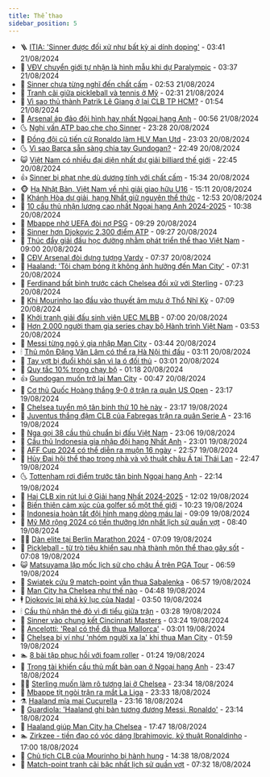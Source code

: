 ```yaml
---
title: Thể thao
sidebar_position: 5
---
```


<!-- vnexpress-the-thao:START -->
- 🪜 [ITIA: &#39;Sinner được đối xử như bất kỳ ai dính doping&#39;](https://vnexpress.net/itia-sinner-duoc-doi-xu-nhu-bat-ky-ai-dinh-doping-4783917.html) - 03:41 21/08/2024
- 🦩 [VĐV chuyển giới tự nhận là hình mẫu khi dự Paralympic](https://vnexpress.net/vdv-chuyen-gioi-tu-nhan-la-hinh-mau-khi-du-paralympic-4783933.html) - 03:37 21/08/2024
- 🧰 [Sinner chưa từng nghĩ đến chất cấm](https://vnexpress.net/sinner-chua-tung-nghi-den-chat-cam-4783872.html) - 02:53 21/08/2024
- 🤗 [Tranh cãi giữa pickleball và tennis ở Mỹ](https://vnexpress.net/tranh-cai-giua-pickleball-va-tennis-o-my-4783820.html) - 02:31 21/08/2024
- 🥳 [Vì sao thủ thành Patrik Lê Giang ở lại CLB TP HCM?](https://vnexpress.net/vi-sao-thu-thanh-patrik-le-giang-o-lai-clb-tp-hcm-4783720.html) - 01:54 21/08/2024
- 🦣 [Arsenal áp đảo đội hình hay nhất Ngoại hạng Anh](https://vnexpress.net/arsenal-ap-dao-doi-hinh-hay-nhat-ngoai-hang-anh-4783799.html) - 00:56 21/08/2024
- 🌜 [Nghi vấn ATP bao che cho Sinner](https://vnexpress.net/nghi-van-atp-bao-che-cho-sinner-4783786.html) - 23:28 20/08/2024
- 🫶 [Đồng đội cũ tiến cử Ronaldo làm HLV Man Utd](https://vnexpress.net/dong-doi-cu-tien-cu-ronaldo-lam-hlv-man-utd-4783780.html) - 23:03 20/08/2024
- 🌜 [Vì sao Barca sẵn sàng chia tay Gundogan?](https://vnexpress.net/vi-sao-barca-san-sang-chia-tay-gundogan-4783778.html) - 22:49 20/08/2024
- 😺 [Việt Nam có nhiều đại diện nhất dự giải billiard thế giới](https://vnexpress.net/viet-nam-co-nhieu-dai-dien-nhat-du-giai-billiard-the-gioi-4783752.html) - 22:45 20/08/2024
- 👍 [Sinner bị phạt nhẹ dù dương tính với chất cấm](https://vnexpress.net/sinner-bi-phat-nhe-du-duong-tinh-voi-chat-cam-4783765.html) - 15:34 20/08/2024
- 🐵 [Hạ Nhật Bản, Việt Nam về nhì giải giao hữu U16](https://vnexpress.net/ha-nhat-ban-viet-nam-ve-nhi-giai-giao-huu-u16-4783757.html) - 15:11 20/08/2024
- 💫 [Khánh Hòa dự giải, hạng Nhất giữ nguyên thể thức](https://vnexpress.net/khanh-hoa-du-giai-hang-nhat-giu-nguyen-the-thuc-4783728.html) - 12:53 20/08/2024
- 🦆 [10 cầu thủ nhận lương cao nhất Ngoại hạng Anh 2024-2025](https://vnexpress.net/10-cau-thu-nhan-luong-cao-nhat-ngoai-hang-anh-2024-2025-4783575.html) - 10:38 20/08/2024
- 🙉 [Mbappe nhờ UEFA đòi nợ PSG](https://vnexpress.net/mbappe-nho-uefa-doi-no-psg-4783668.html) - 09:29 20/08/2024
- 📝 [Sinner hơn Djokovic 2.300 điểm ATP](https://vnexpress.net/sinner-hon-djokovic-2-300-diem-atp-4783636.html) - 09:27 20/08/2024
- 💯 [Thúc đẩy giải đấu học đường nhằm phát triển thể thao Việt Nam](https://vnexpress.net/thuc-day-giai-dau-hoc-duong-nham-phat-trien-the-thao-viet-nam-4782373.html) - 09:00 20/08/2024
- 🌈 [CĐV Arsenal đòi dựng tượng Vardy](https://vnexpress.net/cdv-arsenal-doi-dung-tuong-vardy-4783478.html) - 07:37 20/08/2024
- 🦩 [Haaland: &#39;Tôi chạm bóng ít không ảnh hưởng đến Man City&#39;](https://vnexpress.net/haaland-toi-cham-bong-it-khong-anh-huong-den-man-city-4783513.html) - 07:31 20/08/2024
- 🐲 [Ferdinand bất bình trước cách Chelsea đối xử với Sterling](https://vnexpress.net/ferdinand-bat-binh-truoc-cach-chelsea-doi-xu-voi-sterling-4783488.html) - 07:23 20/08/2024
- 🌁 [Khi Mourinho lao đầu vào thuyết âm mưu ở Thổ Nhĩ Kỳ](https://vnexpress.net/khi-mourinho-lao-dau-vao-thuyet-am-muu-o-tho-nhi-ky-4783571.html) - 07:09 20/08/2024
- 💯 [Khởi tranh giải đấu sinh viên UEC MLBB](https://vnexpress.net/khoi-tranh-giai-dau-sinh-vien-uec-mlbb-4783280.html) - 07:00 20/08/2024
- 🌝 [Hơn 2.000 người tham gia series chạy bộ Hành trình Việt Nam](https://vnexpress.net/hon-2-000-nguoi-tham-gia-series-chay-bo-hanh-trinh-viet-nam-4783028.html) - 03:53 20/08/2024
- 🤖 [Messi từng ngỏ ý gia nhập Man City](https://vnexpress.net/messi-tung-ngo-y-gia-nhap-man-city-4783500.html) - 03:44 20/08/2024
- 🕯 [Thủ môn Đặng Văn Lâm có thể ra Hà Nội thi đấu](https://vnexpress.net/thu-mon-dang-van-lam-co-the-ra-ha-noi-thi-dau-4783415.html) - 03:11 20/08/2024
- 🧰 [Tay vợt bị đuổi khỏi sân vì la ó đối thủ](https://vnexpress.net/tay-vot-bi-duoi-khoi-san-vi-la-o-doi-thu-4783416.html) - 03:01 20/08/2024
- 🥳 [Quy tắc 10% trong chạy bộ](https://vnexpress.net/quy-tac-10-trong-chay-bo-4783359.html) - 01:18 20/08/2024
- 👍 [Gundogan muốn trở lại Man City](https://vnexpress.net/gundogan-muon-tro-lai-man-city-4783385.html) - 00:47 20/08/2024
- 💪 [Cơ thủ Quốc Hoàng thắng 9-0 ở trận ra quân US Open](https://vnexpress.net/co-thu-quoc-hoang-thang-9-0-o-tran-ra-quan-us-open-4783374.html) - 23:17 19/08/2024
- 👹 [Chelsea tuyển mộ tân binh thứ 10 hè này](https://vnexpress.net/chelsea-tuyen-mo-tan-binh-thu-10-he-nay-4783378.html) - 23:17 19/08/2024
- 🧰 [Juventus thắng đậm CLB của Fabregas trận ra quân Serie A](https://vnexpress.net/juventus-thang-dam-clb-cua-fabregas-tran-ra-quan-serie-a-4783377.html) - 23:16 19/08/2024
- 🚀 [Nga gọi 38 cầu thủ chuẩn bị đấu Việt Nam](https://vnexpress.net/nga-goi-38-cau-thu-chuan-bi-dau-viet-nam-4783368.html) - 23:06 19/08/2024
- 🎃 [Cầu thủ Indonesia gia nhập đội hạng Nhất Anh](https://vnexpress.net/cau-thu-indonesia-gia-nhap-doi-hang-nhat-anh-4783367.html) - 23:01 19/08/2024
- 🧰 [AFF Cup 2024 có thể diễn ra muộn 16 ngày](https://vnexpress.net/aff-cup-2024-co-the-dien-ra-muon-16-ngay-4783366.html) - 22:57 19/08/2024
- 👀 [Hủy Đại hội thể thao trong nhà và võ thuật châu Á tại Thái Lan](https://vnexpress.net/huy-dai-hoi-the-thao-trong-nha-va-vo-thuat-chau-a-tai-thai-lan-4783364.html) - 22:47 19/08/2024
- 🌜 [Tottenham rơi điểm trước tân binh Ngoại hạng Anh](https://vnexpress.net/tottenham-roi-diem-truoc-tan-binh-ngoai-hang-anh-4783370.html) - 22:14 19/08/2024
- 🫶 [Hai CLB xin rút lui ở Giải hạng Nhất 2024-2025](https://vnexpress.net/hai-clb-xin-rut-lui-o-giai-hang-nhat-2024-2025-4783326.html) - 12:02 19/08/2024
- 🦄 [Biến thiên cảm xúc của golfer số một thế giới](https://vnexpress.net/bien-thien-cam-xuc-cua-golfer-so-mot-the-gioi-4783235.html) - 10:23 19/08/2024
- 🥳 [Indonesia hoàn tất đội hình mang dòng máu lai](https://vnexpress.net/indonesia-hoan-tat-doi-hinh-mang-dong-mau-lai-4783239.html) - 09:09 19/08/2024
- 🐲 [Mỹ Mở rộng 2024 có tiền thưởng lớn nhất lịch sử quần vợt](https://vnexpress.net/my-mo-rong-2024-co-tien-thuong-lon-nhat-lich-su-quan-vot-4783231.html) - 08:40 19/08/2024
- 🧑‍🏫 [Dàn elite tại Berlin Marathon 2024](https://vnexpress.net/dan-elite-tai-berlin-marathon-2024-4783038.html) - 07:09 19/08/2024
- 🤔 [Pickleball - từ trò tiêu khiển sau nhà thành môn thể thao gây sốt](https://vnexpress.net/pickleball-tu-tro-tieu-khien-sau-nha-thanh-mon-the-thao-gay-sot-4783089.html) - 07:08 19/08/2024
- 😺 [Matsuyama lập mốc lịch sử cho châu Á trên PGA Tour](https://vnexpress.net/matsuyama-lap-moc-lich-su-cho-chau-a-tren-pga-tour-4783166.html) - 06:59 19/08/2024
- 💪 [Swiatek cứu 9 match-point vẫn thua Sabalenka](https://vnexpress.net/swiatek-cuu-9-match-point-van-thua-sabalenka-4783148.html) - 06:57 19/08/2024
- 💼 [Man City hạ Chelsea như thế nào](https://vnexpress.net/man-city-ha-chelsea-nhu-the-nao-4783100.html) - 04:48 19/08/2024
- 🕴 [Djokovic lại phá kỷ lục của Nadal](https://vnexpress.net/djokovic-lai-pha-ky-luc-cua-nadal-4783071.html) - 03:50 19/08/2024
- 🕯 [Cầu thủ nhận thẻ đỏ vì đi tiểu giữa trận](https://vnexpress.net/cau-thu-nhan-the-do-vi-di-tieu-giua-tran-4783032.html) - 03:28 19/08/2024
- 📝 [Sinner vào chung kết Cincinnati Masters](https://vnexpress.net/sinner-vao-chung-ket-cincinnati-masters-4783050.html) - 03:24 19/08/2024
- 🧐 [Ancelotti: &#39;Real có thể đã thua Mallorca&#39;](https://vnexpress.net/ancelotti-real-co-the-da-thua-mallorca-4782974.html) - 03:01 19/08/2024
- 🙉 [Chelsea bị ví như &#39;nhóm người xa lạ&#39; khi thua Man City](https://vnexpress.net/chelsea-bi-vi-nhu-nhom-nguoi-xa-la-khi-thua-man-city-4782980.html) - 01:59 19/08/2024
- 🏊 [8 bài tập phục hồi với foam roller](https://vnexpress.net/8-bai-tap-phuc-hoi-voi-foam-roller-4782935.html) - 01:24 19/08/2024
- 🌊 [Trọng tài khiến cầu thủ mất bàn oan ở Ngoại hạng Anh](https://vnexpress.net/trong-tai-khien-cau-thu-mat-ban-oan-o-ngoai-hang-anh-4782949.html) - 23:47 18/08/2024
- 👨‍🏫 [Sterling muốn làm rõ tương lai ở Chelsea](https://vnexpress.net/sterling-muon-lam-ro-tuong-lai-o-chelsea-4782943.html) - 23:34 18/08/2024
- 🥷 [Mbappe tịt ngòi trận ra mắt La Liga](https://vnexpress.net/mbappe-tit-ngoi-tran-ra-mat-la-liga-4782948.html) - 23:33 18/08/2024
- ⚗️ [Haaland mỉa mai Cucurella](https://vnexpress.net/haaland-mia-mai-cucurella-4782942.html) - 23:16 18/08/2024
- 🌮 [Guardiola: &#39;Haaland ghi bàn tương đương Messi, Ronaldo&#39;](https://vnexpress.net/guardiola-haaland-ghi-ban-tuong-duong-messi-ronaldo-4782946.html) - 23:14 18/08/2024
- 🤩 [Haaland giúp Man City hạ Chelsea](https://vnexpress.net/haaland-giup-man-city-ha-chelsea-4782938.html) - 17:47 18/08/2024
- 🏊 [Zirkzee - tiền đạo có vóc dáng Ibrahimovic, kỹ thuật Ronaldinho](https://vnexpress.net/zirkzee-tien-dao-co-voc-dang-ibrahimovic-ky-thuat-ronaldinho-4782851.html) - 17:00 18/08/2024
- 🐎 [Chủ tịch CLB của Mourinho bị hành hung](https://vnexpress.net/chu-tich-clb-cua-mourinho-bi-hanh-hung-4782917.html) - 14:38 18/08/2024
- 💫 [Match-point tranh cãi bậc nhất lịch sử quần vợt](https://vnexpress.net/match-point-tranh-cai-bac-nhat-lich-su-quan-vot-4782855.html) - 07:32 18/08/2024<!-- vnexpress-the-thao:END -->
